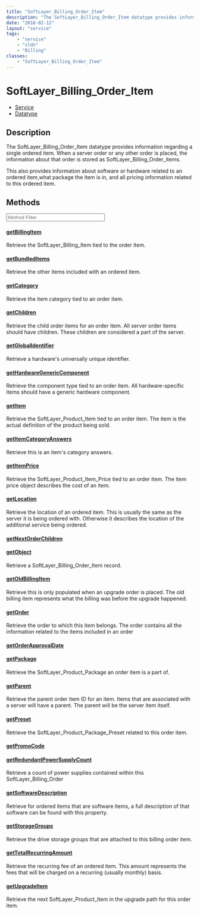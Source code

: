 ```yaml
---
title: "SoftLayer_Billing_Order_Item"
description: "The SoftLayer_Billing_Order_Item datatype provides information regarding a single ordered item. When a server order or a... "
date: "2018-02-12"
layout: "service"
tags:
    - "service"
    - "sldn"
    - "Billing"
classes:
    - "SoftLayer_Billing_Order_Item"
---
```

# SoftLayer_Billing_Order_Item
<div id='service-datatype'>
    <ul id='sldn-reference-tabs'>
    <li id='service'> <a href='/reference/services/SoftLayer_Billing_Order_Item' >Service</a></li>    <li id='datatype'> <a href='/reference/datatypes/SoftLayer_Billing_Order_Item' >Datatype</a></li>
    </ul>
</div>

## Description


The SoftLayer_Billing_Order_Item datatype provides information regarding a single ordered item. When a server order or any other order is placed, the information about that order is stored as SoftLayer_Billing_Order_items. 

This also provides information about software or hardware related to an ordered item,what package the item is in, and all pricing information related to this ordered item. 



        
<div id="properties" class="content service-content">

## Methods

<div class="view-filters">
    <div class="clearfix">
        <div class="search-input-box">
            <input placeholder="Method Filter" onkeyup="titleSearch(inputId='edit-combine', divId='method-div', elementClass='method-row')" 
                type="text" id="edit-combine" value="" size="30" maxlength="128" class="form-text">
        </div>
    </div>
</div>

<div id="method-div">

<div class="method-row">

#### [getBillingItem](/reference/services/SoftLayer_Billing_Order_Item/getBillingItem)
Retrieve the SoftLayer_Billing_Item tied to the order item.

</div>

<div class="method-row">

#### [getBundledItems](/reference/services/SoftLayer_Billing_Order_Item/getBundledItems)
Retrieve the other items included with an ordered item.

</div>

<div class="method-row">

#### [getCategory](/reference/services/SoftLayer_Billing_Order_Item/getCategory)
Retrieve the item category tied to an order item.

</div>

<div class="method-row">

#### [getChildren](/reference/services/SoftLayer_Billing_Order_Item/getChildren)
Retrieve the child order items for an order item. All server order items should have children. These children are considered a part of the server.

</div>

<div class="method-row">

#### [getGlobalIdentifier](/reference/services/SoftLayer_Billing_Order_Item/getGlobalIdentifier)
Retrieve a hardware's universally unique identifier.

</div>

<div class="method-row">

#### [getHardwareGenericComponent](/reference/services/SoftLayer_Billing_Order_Item/getHardwareGenericComponent)
Retrieve the component type tied to an order item. All hardware-specific items should have a generic hardware component.

</div>

<div class="method-row">

#### [getItem](/reference/services/SoftLayer_Billing_Order_Item/getItem)
Retrieve the SoftLayer_Product_Item tied to an order item. The item is the actual definition of the product being sold.

</div>

<div class="method-row">

#### [getItemCategoryAnswers](/reference/services/SoftLayer_Billing_Order_Item/getItemCategoryAnswers)
Retrieve this is an item's category answers.

</div>

<div class="method-row">

#### [getItemPrice](/reference/services/SoftLayer_Billing_Order_Item/getItemPrice)
Retrieve the SoftLayer_Product_Item_Price tied to an order item. The item price object describes the cost of an item.

</div>

<div class="method-row">

#### [getLocation](/reference/services/SoftLayer_Billing_Order_Item/getLocation)
Retrieve the location of an ordered item. This is usually the same as the server it is being ordered with. Otherwise it describes the location of the additional service being ordered.

</div>

<div class="method-row">

#### [getNextOrderChildren](/reference/services/SoftLayer_Billing_Order_Item/getNextOrderChildren)


</div>

<div class="method-row">

#### [getObject](/reference/services/SoftLayer_Billing_Order_Item/getObject)
Retrieve a SoftLayer_Billing_Order_Item record.

</div>

<div class="method-row">

#### [getOldBillingItem](/reference/services/SoftLayer_Billing_Order_Item/getOldBillingItem)
Retrieve this is only populated when an upgrade order is placed. The old billing item represents what the billing was before the upgrade happened.

</div>

<div class="method-row">

#### [getOrder](/reference/services/SoftLayer_Billing_Order_Item/getOrder)
Retrieve the order to which this item belongs. The order contains all the information related to the items included in an order

</div>

<div class="method-row">

#### [getOrderApprovalDate](/reference/services/SoftLayer_Billing_Order_Item/getOrderApprovalDate)


</div>

<div class="method-row">

#### [getPackage](/reference/services/SoftLayer_Billing_Order_Item/getPackage)
Retrieve the SoftLayer_Product_Package an order item is a part of.

</div>

<div class="method-row">

#### [getParent](/reference/services/SoftLayer_Billing_Order_Item/getParent)
Retrieve the parent order item ID for an item. Items that are associated with a server will have a parent. The parent will be the server item itself.

</div>

<div class="method-row">

#### [getPreset](/reference/services/SoftLayer_Billing_Order_Item/getPreset)
Retrieve the SoftLayer_Product_Package_Preset related to this order item.

</div>

<div class="method-row">

#### [getPromoCode](/reference/services/SoftLayer_Billing_Order_Item/getPromoCode)


</div>

<div class="method-row">

#### [getRedundantPowerSupplyCount](/reference/services/SoftLayer_Billing_Order_Item/getRedundantPowerSupplyCount)
Retrieve a count of power supplies contained within this SoftLayer_Billing_Order

</div>

<div class="method-row">

#### [getSoftwareDescription](/reference/services/SoftLayer_Billing_Order_Item/getSoftwareDescription)
Retrieve for ordered items that are software items, a full description of that software can be found with this property. 

</div>

<div class="method-row">

#### [getStorageGroups](/reference/services/SoftLayer_Billing_Order_Item/getStorageGroups)
Retrieve the drive storage groups that are attached to this billing order item.

</div>

<div class="method-row">

#### [getTotalRecurringAmount](/reference/services/SoftLayer_Billing_Order_Item/getTotalRecurringAmount)
Retrieve the recurring fee of an ordered item. This amount represents the fees that will be charged on a recurring (usually monthly) basis.

</div>

<div class="method-row">

#### [getUpgradeItem](/reference/services/SoftLayer_Billing_Order_Item/getUpgradeItem)
Retrieve the next SoftLayer_Product_Item in the upgrade path for this order item.

</div>
</div>

</div>

